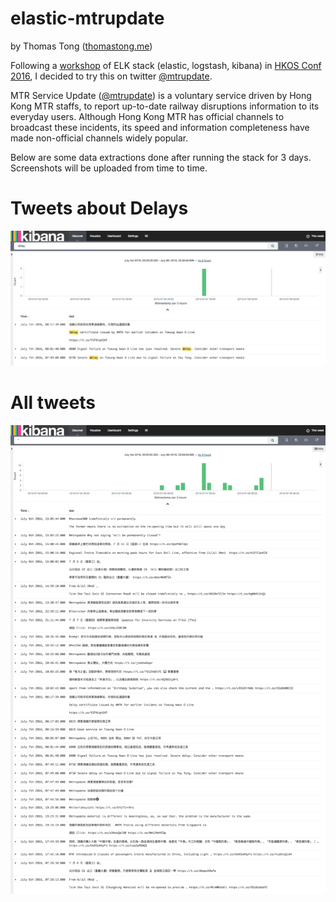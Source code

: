 # elastic-mtrupdate

by Thomas Tong ([thomastong.me](http://thomastong.me/))


Following a [workshop](https://github.com/elastic/hkoscon16) of ELK stack (elastic, logstash, kibana) in [HKOS Conf 2016](http://2016.opensource.hk/), I decided to try this on twitter [@mtrupdate](https://twitter.com/mtrupdate).


MTR Service Update ([@mtrupdate](https://twitter.com/mtrupdate)) is a voluntary service driven by Hong Kong MTR staffs, to report up-to-date railway disruptions information to its everyday users. Although Hong Kong MTR has official channels to broadcast these incidents, its speed and information completeness have made non-official channels widely popular.


Below are some data extractions done after running the stack for 3 days. Screenshots will be uploaded from time to time.


# Tweets about Delays

![Delay](https://raw.githubusercontent.com/thomasmktong/elastic-mtrupdate/master/screenshot/screencapture-0-0-0-0-5601-app-kibana-1467985548483.png)

# All tweets

![All](https://raw.githubusercontent.com/thomasmktong/elastic-mtrupdate/master/screenshot/screencapture-0-0-0-0-5601-app-kibana-1467985520669.png)

